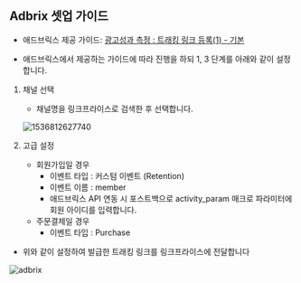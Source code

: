 ## Adbrix 셋업 가이드

* 애드브릭스 제공 가이드: [광고성과 측정 : 트래킹 링크 등록(1) - 기본](http://help.igaworks.com/hc/ko/3_3/Content/Article/add_trackinglink)

* 애드브릭스에서 제공하는 가이드에 따라 진행을 하되 1, 3 단계를 아래와 같이 설정합니다.



1. 채널 선택

   * 채널명을 링크프라이스로 검색한 후 선택합니다.

   ![1536812627740](https://github.com/linkprice/MerchantSetup/blob/master/%EC%95%B1%20%EC%85%8B%EC%97%85/%EC%95%A0%EB%93%9C%ED%94%84%EB%A6%AD%EC%8A%A4/adbrix1.png)



3. 고급 설정
   * 회원가입일 경우
     * 이벤트 타입 : 커스텀 이벤트 (Retention)
     * 이벤트 이름 : member
     * 애드브릭스 API 연동 시 포스트백으로 activity_param 매크로 파라미터에 회원 아이디를 입력합니다.
   * 주문결제일 경우
     * 이벤트 타입 : Purchase



* 위와 같이 설정하여 발급한 트래킹 링크를 링크프라이스에 전달합니다

![adbrix](https://github.com/linkprice/MerchantSetup/blob/master/%EC%95%B1%20%EC%85%8B%EC%97%85/%EC%95%A0%EB%93%9C%ED%94%84%EB%A6%AD%EC%8A%A4/adbrix3.png)
